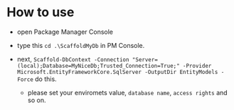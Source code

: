 ﻿# How to use

* open Package Manager Console  

* type this `cd .\ScaffoldMyDb` in PM Console.

* next, `Scaffold-DbContext -Connection "Server=(local);Database=MyNiceDb;Trusted_Connection=True;" -Provider Microsoft.EntityFrameworkCore.SqlServer -OutputDir EntityModels -Force` do this.
  * please set your enviromets value, `database name`, `access rights` and so on.
